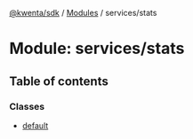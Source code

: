 [@kwenta/sdk](../README.md) / [Modules](../modules.md) / services/stats

# Module: services/stats

## Table of contents

### Classes

- [default](../classes/services_stats.default.md)
